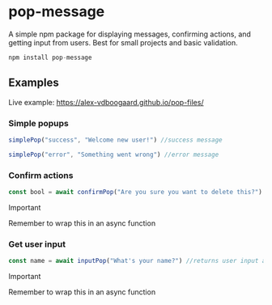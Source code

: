 # pop-message
A simple npm package for displaying messages, confirming actions, and getting input from users. Best for small projects and basic validation.
```JavaScript
npm install pop-message
```
## Examples
Live example: https://alex-vdboogaard.github.io/pop-files/
### Simple popups
```JavaScript 
simplePop("success", "Welcome new user!") //success message

simplePop("error", "Something went wrong") //error message
```
### Confirm actions
```JavaScript
const bool = await confirmPop("Are you sure you want to delete this?") //returns true or false after Promise resolves
```
> [!IMPORTANT]
> Remember to wrap this in an async function
### Get user input
```Javascript
const name = await inputPop("What's your name?") //returns user input as string after Promise resolves
```
> [!IMPORTANT]
> Remember to wrap this in an async function
